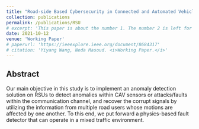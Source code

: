 ```yaml
---
title: "Road-side Based Cybersecurity in Connected and Automated Vehicle System"
collection: publications
permalink: /publications/RSU
# excerpt: 'This paper is about the number 1. The number 2 is left for future work.'
date: 2021-10-12
venue: 'Working Paper'
# paperurl: 'https://ieeexplore.ieee.org/document/8684317'
# citation: 'Yiyang Wang, Neda Masoud. <i>Working Paper.</i>'
---
```


<!-- [[PDF]](https://www.researchgate.net/publication/345699783_Adversarial_Online_Learning_with_Variable_Plays_in_the_Pursuit-Evasion_Game_Theoretical_Foundations_and_Application_in_Connected_and_Automated_Vehicle_Cybersecurity)
[[CODE]](https://github.com/yiyang920/adversarial_multi_armed_bandit_variable_plays) -->

## Abstract
Our main objective in this study is to implement an anomaly detection solution on RSUs to detect anomalies within CAV sensors or attacks/faults within the communication channel, and recover the corrupt signals by utilizing the information from multiple road users whose motions are affected by one another. To this end, we put forward a physics-based fault detector that can operate in a mixed traffic environment.